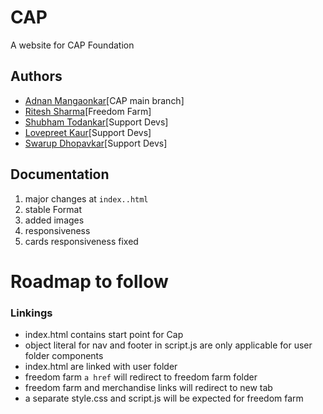 # CAP

A website for CAP Foundation 

## Authors

- [Adnan Mangaonkar](https://github.com/venomerous)[CAP main branch]
- [Ritesh Sharma](https://github.com/ritzkum)[Freedom Farm]
- [Shubham Todankar](https://github.com/WILDbeast11)[Support Devs]
- [Lovepreet Kaur](https://github.com/klovepreet)[Support Devs]
- [Swarup Dhopavkar](https://github.com/Swarup-hash)[Support Devs]


## Documentation
1. major changes at `index..html`
2. stable Format
3. added images
4. responsiveness
5. cards responsiveness fixed

# Roadmap to follow
### Linkings
- index.html contains start point for Cap
- object literal for nav and footer in script.js are only applicable for user folder components
- index.html are linked with user folder
- freedom farm `a href` will redirect to freedom farm folder
- freedom farm and merchandise links will redirect to new tab
- a separate style.css and script.js will be expected for freedom farm

